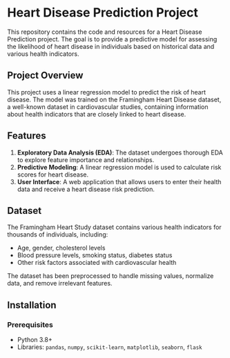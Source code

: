 # Heart Disease Prediction Project

This repository contains the code and resources for a Heart Disease Prediction project. The goal is to provide a predictive model for assessing the likelihood of heart disease in individuals based on historical data and various health indicators.

## Project Overview

This project uses a linear regression model to predict the risk of heart disease. The model was trained on the Framingham Heart Disease dataset, a well-known dataset in cardiovascular studies, containing information about health indicators that are closely linked to heart disease.

## Features

1. **Exploratory Data Analysis (EDA)**: The dataset undergoes thorough EDA to explore feature importance and relationships.
2. **Predictive Modeling**: A linear regression model is used to calculate risk scores for heart disease.
3. **User Interface**: A web application that allows users to enter their health data and receive a heart disease risk prediction.

## Dataset

The Framingham Heart Study dataset contains various health indicators for thousands of individuals, including:
- Age, gender, cholesterol levels
- Blood pressure levels, smoking status, diabetes status
- Other risk factors associated with cardiovascular health

The dataset has been preprocessed to handle missing values, normalize data, and remove irrelevant features.

## Installation

### Prerequisites
- Python 3.8+
- Libraries: `pandas`, `numpy`, `scikit-learn`, `matplotlib`, `seaborn`, `flask`


